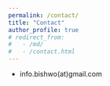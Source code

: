 ```yaml
---
permalink: /contact/
title: "Contact"
author_profile: true
# redirect_from: 
#   - /md/
#   - /contact.html
---
```


<!-- * Tampere University, Tampere, Finland
* Hervanta Campus, TC311
* bishwo.adhikari(at)tuni.fi -->
* info.bishwo(at)gmail.com